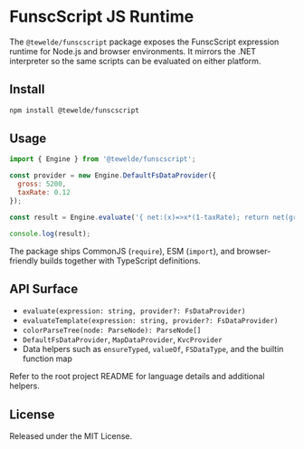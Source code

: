 # FunscScript JS Runtime

The `@tewelde/funscscript` package exposes the FunscScript expression runtime for Node.js and browser environments. It mirrors the .NET interpreter so the same scripts can be evaluated on either platform.

## Install
```bash
npm install @tewelde/funscscript
```

## Usage
```javascript
import { Engine } from '@tewelde/funscscript';

const provider = new Engine.DefaultFsDataProvider({
  gross: 5200,
  taxRate: 0.12
});

const result = Engine.evaluate('{ net:(x)=>x*(1-taxRate); return net(gross); }', provider);

console.log(result);
```

The package ships CommonJS (`require`), ESM (`import`), and browser-friendly builds together with TypeScript definitions.

## API Surface
- `evaluate(expression: string, provider?: FsDataProvider)`
- `evaluateTemplate(expression: string, provider?: FsDataProvider)`
- `colorParseTree(node: ParseNode): ParseNode[]`
- `DefaultFsDataProvider`, `MapDataProvider`, `KvcProvider`
- Data helpers such as `ensureTyped`, `valueOf`, `FSDataType`, and the builtin function map

Refer to the root project README for language details and additional helpers.

## License
Released under the MIT License.
